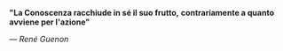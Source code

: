 **"La Conoscenza racchiude in sé il suo frutto,**
**contrariamente a quanto avviene per l'azione"**

— _René Guenon_
